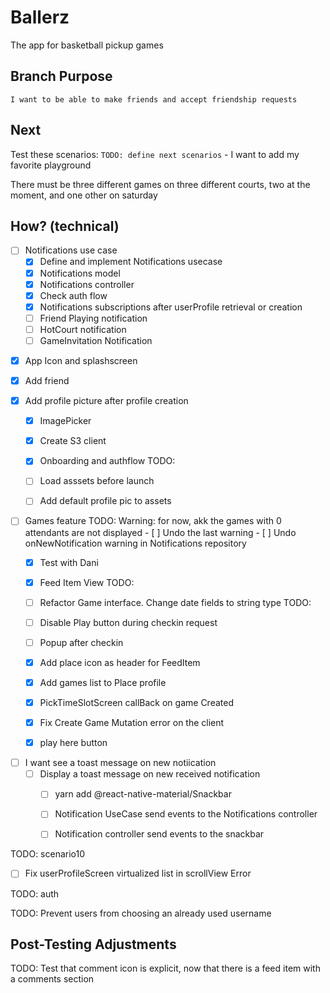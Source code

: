# Ballerz
The app for basketball pickup games


## Branch Purpose
    I want to be able to make friends and accept friendship requests
## Next 
Test these scenarios:
    `TODO: define next scenarios` 
    - I want to add my favorite playground
        
There must be three different games on three different courts, two at the moment, and one other on saturday


## How? (technical)

- [ ] Notifications use case
    - [x] Define and implement Notifications usecase
    - [x] Notifications model
    - [x] Notifications controller
    * [x] Check auth flow
    - [x] Notifications subscriptions after userProfile retrieval or creation
    - [ ] Friend Playing notification
    - [ ] HotCourt notification
    - [ ] GameInvitation Notification

* [x] App Icon and splashscreen

- [x] Add friend


* [x] Add profile picture after profile creation
    - [x] ImagePicker
    - [x] Create S3 client

    - [x] Onboarding and authflow
    TODO:
    - [ ] Load asssets before launch 
    - [ ] Add default profile pic to assets
        

- [ ] Games feature
    TODO: Warning: for now, akk the games with 0 attendants are not displayed
        - [ ] Undo the last warning
        - [ ] Undo onNewNotification warning in Notifications repository
    - [x] Test with Dani 
    - [x] Feed Item View
    TODO:     
    - [ ] Refactor Game interface. Change date fields to string type
    TODO:
    - [ ] Disable Play button during checkin request
    - [ ] Popup after checkin

    - [x] Add place icon as header for FeedItem

    - [x] Add games list to Place profile
    - [x] PickTimeSlotScreen callBack on game Created
    - [x] Fix Create Game Mutation error on the client
    - [x] play here button


- [ ] I want see a toast message on new notiication
    - [ ] Display a toast message on new received notification 
        - [ ] yarn add @react-native-material/Snackbar
        - [ ] Notification UseCase send events to the Notifications controller
        - [ ] Notification  controller send events to the snackbar  
        

TODO: scenario10
* [ ] Fix userProfileScreen virtualized list in scrollView Error


TODO: auth


TODO: Prevent users from choosing an already used username





## Post-Testing Adjustments
TODO: Test that comment icon is explicit, now that there is a feed item with a comments section